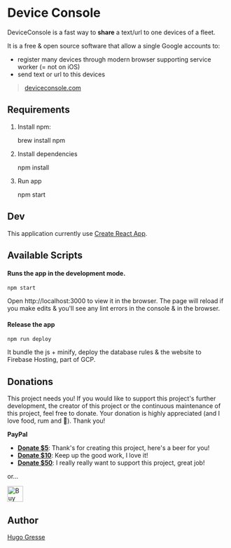 # Device Console

DeviceConsole is a fast way to **share** a text/url to one devices of a fleet.

It is a free & open source software that allow a single Google accounts to:

- register many devices through modern browser supporting service worker (= not on iOS)
- send text or url to this devices

> [deviceconsole.com](https://deviceconsole.com)

Requirements
------------

1. Install npm:

    brew install npm

2. Install dependencies

    npm install

3. Run app

    npm start

Dev
---

This application currently use [Create React App](https://github.com/facebookincubator/create-react-app).

Available Scripts
-----------------

#### Runs the app in the development mode.

    npm start


Open http://localhost:3000 to view it in the browser.
The page will reload if you make edits & you'll see any lint errors in the console & in the browser.

#### Release the app

    npm run deploy

It bundle the js + minify, deploy the database rules & the website to Firebase Hosting, part of GCP.

Donations
---------

This project needs you! If you would like to support this project's further development, the creator of this project or the continuous maintenance of this project, feel free to donate. Your donation is highly appreciated (and I love food, rum and 🍻). Thank you!

**PayPal**

* **[Donate $5](https://paypal.me/HugoGresse/5)**: Thank's for creating this project, here's a beer for you!
* **[Donate $10](https://paypal.me/HugoGresse/10)**: Keep up the good work, I love it!
* **[Donate $50](https://paypal.me/HugoGresse/50)**: I really really want to support this project, great job!

or...

<a href='https://ko-fi.com/A513OEI' target='_blank'><img height='36' style='border:0px;height:36px;' src='https://az743702.vo.msecnd.net/cdn/kofi5.png?v=0' border='0' alt='Buy Me a beer at ko-fi.com' /></a>

Author
------
[Hugo Gresse](http://hugo.gresse.io)

